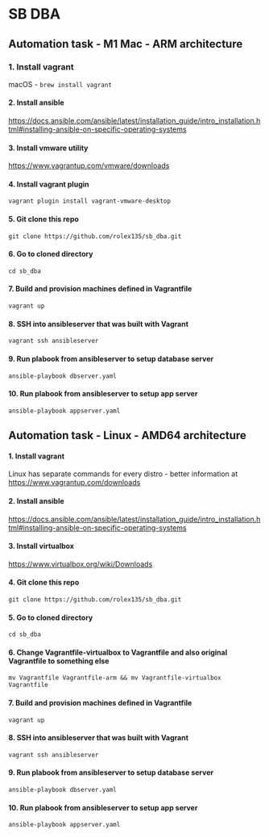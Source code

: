 # SB DBA
## Automation task - M1 Mac - ARM architecture

### 1. Install vagrant
macOS - ```brew install vagrant```

#### 2. Install ansible
https://docs.ansible.com/ansible/latest/installation_guide/intro_installation.html#installing-ansible-on-specific-operating-systems

#### 3. Install vmware utility
https://www.vagrantup.com/vmware/downloads

#### 4. Install vagrant plugin
```vagrant plugin install vagrant-vmware-desktop```

#### 5. Git clone this repo
```git clone https://github.com/rolex135/sb_dba.git```

#### 6. Go to cloned directory
```cd sb_dba ```

#### 7. Build and provision machines defined in Vagrantfile
```vagrant up```

#### 8. SSH into ansibleserver that was built with Vagrant
```vagrant ssh ansibleserver```

#### 9. Run plabook from ansibleserver to setup database server
```ansible-playbook dbserver.yaml```

#### 10. Run plabook from ansibleserver to setup app server
```ansible-playbook appserver.yaml```


## Automation task - Linux - AMD64 architecture

#### 1. Install vagrant
Linux has separate commands for every distro - better information at https://www.vagrantup.com/downloads

#### 2. Install ansible
https://docs.ansible.com/ansible/latest/installation_guide/intro_installation.html#installing-ansible-on-specific-operating-systems

#### 3. Install virtualbox
https://www.virtualbox.org/wiki/Downloads

#### 4. Git clone this repo
```git clone https://github.com/rolex135/sb_dba.git```

#### 5. Go to cloned directory
```cd sb_dba ```

#### 6. Change Vagrantfile-virtualbox to Vagrantfile and also original Vagrantfile to something else
```mv Vagrantfile Vagrantfile-arm && mv Vagrantfile-virtualbox Vagrantfile```

#### 7. Build and provision machines defined in Vagrantfile
```vagrant up```

#### 8. SSH into ansibleserver that was built with Vagrant
```vagrant ssh ansibleserver```

#### 9. Run plabook from ansibleserver to setup database server
```ansible-playbook dbserver.yaml```

#### 10. Run plabook from ansibleserver to setup app server
```ansible-playbook appserver.yaml```